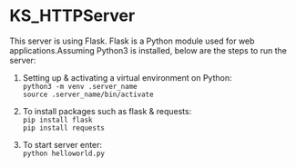 # KS_HTTPServer 

This server is using Flask. Flask is a Python module used for web applications.Assuming Python3 is installed, below are the steps to run the server: 
1. Setting up & activating a virtual environment on Python:    
```python3 -m venv .server_name```  
```source .server_name/bin/activate```  

2. To install packages such as flask & requests:        
```pip install flask```   
```pip install requests```
3. To start server enter:   
```python helloworld.py```